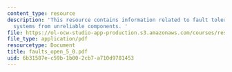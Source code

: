 ```yaml
---
content_type: resource
description: 'This resource contains information related to fault tolerance: reliable
  systems from unreliable components. '
file: https://ol-ocw-studio-app-production.s3.amazonaws.com/courses/res-6-004-principles-of-computer-system-design-an-introduction-spring-2009/6b31587ec59b1b002cb7a710d9781453_faults_open_5_0.pdf
file_type: application/pdf
resourcetype: Document
title: faults_open_5_0.pdf
uid: 6b31587e-c59b-1b00-2cb7-a710d9781453
---
```


